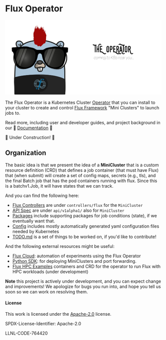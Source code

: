 # Flux Operator

![docs/development/the-operator.jpg](docs/development/the-operator.jpg)

The Flux Operator is a Kubernetes Cluster [Operator](https://kubernetes.io/docs/concepts/extend-kubernetes/operator/)
that you can install to your cluster to create and control [Flux Framework](https://flux-framework.org/) "Mini Clusters"
to launch jobs to.

Read more, including user and developer guides, and project background in our 💛 [Documentation](https://flux-framework.org/flux-operator) 💛

🚧️ Under Construction! 🚧️

## Organization

The basic idea is that we present the idea of a **MiniCluster** that is a custom resource definition (CRD)
that defines a job container (that must have Flux) that (when submit) will create a set of config maps,
secrets (e.g., tls), and the final Batch job that has the pod containers running with flux. Since
this is a batchv1.Job, it will have states that we can track.

And you can find the following here:

 - [Flux Controllers](controllers/flux) are under `controllers/flux` for the `MiniCluster`
 - [API Spec](api/v1alpha1/) are under `api/v1alpha1/` also for `MiniCluster`
 - [Packages](pkg) include supporting packages for job conditions (state), if we eventually want that.
 - [Config](config) includes mostly automatically generated yaml configuration files needed by Kubernetes
 - [TODO.md](TODO.md) is a set of things to be worked on, if you'd like to contribute!

And the following external resources might be useful:

 - [Flux Cloud](https://github.com/converged-computing/flux-cloud): automation of experiments using the Flux Operator
 - [Python SDK](sdk/python): for deploying MiniClusters and port forwarding.
 - [Flux HPC Examples](https://github.com/rse-ops/flux-hpc) containers and CRD for the operator to run Flux with HPC workloads (under development)

**Note** this project is actively under development, and you can expect change and improvements!
We apologize for bugs you run into, and hope you tell us soon so we can work on resolving them.

#### License

This work is licensed under the [Apache-2.0](https://github.com/kubernetes-sigs/kueue/blob/ec9b75eaadb5c78dab919d8ea6055d33b2eb09a2/LICENSE) license.

SPDX-License-Identifier: Apache-2.0

LLNL-CODE-764420
